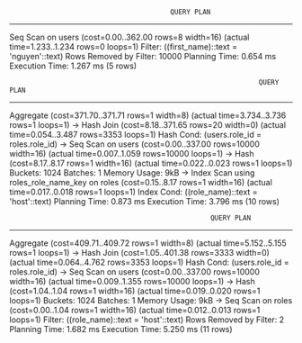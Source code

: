                                             QUERY PLAN                                            
--------------------------------------------------------------------------------------------------
 Seq Scan on users  (cost=0.00..362.00 rows=8 width=16) (actual time=1.233..1.234 rows=0 loops=1)
   Filter: ((first_name)::text = 'nguyen'::text)
   Rows Removed by Filter: 10000
 Planning Time: 0.654 ms
 Execution Time: 1.267 ms
(5 rows)

                                                                  QUERY PLAN                                                                  
----------------------------------------------------------------------------------------------------------------------------------------------
 Aggregate  (cost=371.70..371.71 rows=1 width=8) (actual time=3.734..3.736 rows=1 loops=1)
   ->  Hash Join  (cost=8.18..371.65 rows=20 width=0) (actual time=0.054..3.487 rows=3353 loops=1)
         Hash Cond: (users.role_id = roles.role_id)
         ->  Seq Scan on users  (cost=0.00..337.00 rows=10000 width=16) (actual time=0.007..1.059 rows=10000 loops=1)
         ->  Hash  (cost=8.17..8.17 rows=1 width=16) (actual time=0.022..0.023 rows=1 loops=1)
               Buckets: 1024  Batches: 1  Memory Usage: 9kB
               ->  Index Scan using roles_role_name_key on roles  (cost=0.15..8.17 rows=1 width=16) (actual time=0.017..0.018 rows=1 loops=1)
                     Index Cond: ((role_name)::text = 'host'::text)
 Planning Time: 0.873 ms
 Execution Time: 3.796 ms
(10 rows)

                                                      QUERY PLAN                                                      
----------------------------------------------------------------------------------------------------------------------
 Aggregate  (cost=409.71..409.72 rows=1 width=8) (actual time=5.152..5.155 rows=1 loops=1)
   ->  Hash Join  (cost=1.05..401.38 rows=3333 width=0) (actual time=0.064..4.762 rows=3353 loops=1)
         Hash Cond: (users.role_id = roles.role_id)
         ->  Seq Scan on users  (cost=0.00..337.00 rows=10000 width=16) (actual time=0.009..1.355 rows=10000 loops=1)
         ->  Hash  (cost=1.04..1.04 rows=1 width=16) (actual time=0.019..0.020 rows=1 loops=1)
               Buckets: 1024  Batches: 1  Memory Usage: 9kB
               ->  Seq Scan on roles  (cost=0.00..1.04 rows=1 width=16) (actual time=0.012..0.013 rows=1 loops=1)
                     Filter: ((role_name)::text = 'host'::text)
                     Rows Removed by Filter: 2
 Planning Time: 1.682 ms
 Execution Time: 5.250 ms
(11 rows)

